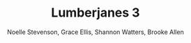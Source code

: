 ---
title: Lumberjanes 3
author: Noelle Stevenson, Grace Ellis, Shannon Watters, Brooke Allen
readingDate: 2016-09-15
purchaseLink:
---